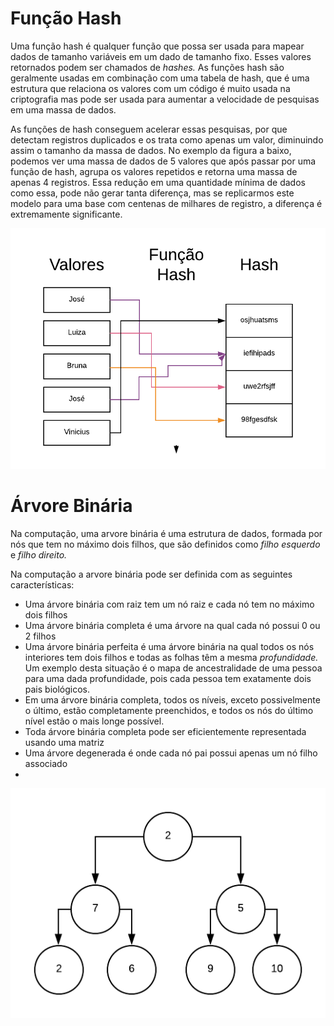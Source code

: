 # Função Hash

Uma função hash é qualquer função que possa ser usada para mapear dados de tamanho variáveis em um dado de tamanho fixo. Esses valores retornados podem ser chamados de *hashes.* As funções hash são geralmente usadas em combinação com uma tabela de hash, que é uma estrutura que relaciona os valores com um código é muito usada na criptografia mas pode ser usada para aumentar a velocidade de pesquisas em uma massa de dados.

As funções de hash conseguem acelerar essas pesquisas, por que detectam registros duplicados e os trata como apenas um valor, diminuindo assim o tamanho da massa de dados. No exemplo da figura a baixo, podemos ver uma massa de dados de 5 valores que após passar por uma função de hash, agrupa os valores repetidos e retorna uma massa de apenas 4 registros. Essa redução em uma quantidade mínima de dados como essa, pode não gerar tanta diferença, mas se replicarmos este modelo para uma base com centenas de milhares de registro, a diferença é extremamente significante.

![Hash Example](./imgs/1.1/hash_example.png)

# Árvore Binária

Na computação, uma arvore binária é uma estrutura de dados, formada por nós que tem no máximo dois filhos, que são definidos como *filho esquerdo* e *filho direito.*

Na computação a arvore binária pode ser definida com as seguintes características:

- Uma árvore binária com raiz tem um nó raiz e cada nó tem no máximo dois filhos
- Uma árvore binária completa é uma árvore na qual cada nó possui 0 ou 2 filhos
- Uma árvore binária perfeita é uma árvore binária na qual todos os nós interiores tem dois filhos e todas as folhas têm a mesma *profundidade.* Um exemplo desta situação é o mapa de ancestralidade de uma pessoa para uma dada profundidade, pois cada pessoa tem exatamente dois pais biológicos.
- Em uma árvore binária completa, todos os níveis, exceto possivelmente o último, estão completamente preenchidos, e todos os nós do último nível estão o mais longe possível.
- Toda árvore binária completa pode ser eficientemente representada usando uma matriz
- Uma árvore degenerada é onde cada nó pai possui apenas um nó filho associado
-
![Tree Example](./imgs/1.1/tree_example.png)

